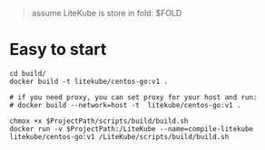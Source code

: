 > assume LiteKube is store in fold: $FOLD

# Easy to start

```shell
cd build/
docker build -t litekube/centos-go:v1 .

# if you need proxy, you can set proxy for your host and run:
# docker build --network=host -t  litekube/centos-go:v1 .

chmox +x $ProjectPath/scripts/build/build.sh
docker run -v $ProjectPath:/LiteKube --name=compile-litekube litekube/centos-go:v1 /LiteKube/scripts/build/build.sh
```
